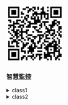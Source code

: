 <img src="QR code 智慧監控.png" width="150" Height="150" />
  

 ### 智慧監控

<details>
  <summary>
class1
  </summary>
  
     <details>
       <summary>
        test1
       </summary>
    </details>
</details>


<details>
  <summary>
class2
  </summary>
  
     <details>
       <summary>
        test2
       </summary>
    </details>
</details


